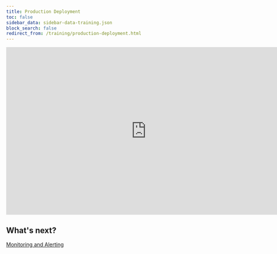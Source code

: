 ```yaml
---
title: Production Deployment
toc: false
sidebar_data: sidebar-data-training.json
block_search: false
redirect_from: /training/production-deployment.html
---
```


<iframe src="https://docs.google.com/presentation/d/e/2PACX-1vSIZFCL0gZ7f16BR4RUR0v67p5oq4CIguGDBhiq2_AV8QYpj_yrl-D8UTHI8NR6akR0l_get3jXqNTx/embed?start=false&loop=false" frameborder="0" width="756" height="454" allowfullscreen="true" mozallowfullscreen="true" webkitallowfullscreen="true"></iframe>

## What's next?

[Monitoring and Alerting](monitoring-and-alerting.html)
